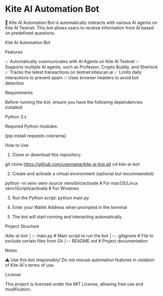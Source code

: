 # Kite AI Automation Bot
🚀 Kite AI Automation Bot is  automatically interacts with various AI agents on Kite AI Testnet. This bot allows users to receive information from AI based on predefined questions.

Kite AI Automation Bot

Features

✅ Automatically communicates with AI Agents on Kite AI Testnet
✅ Supports multiple AI agents, such as Professor, Crypto Buddy, and Sherlock
✅ Tracks the latest transactions on testnet.kitescan.ai
✅ Limits daily interactions to prevent spam
✅ Uses browser headers to avoid bot detection

Requirements

Before running the bot, ensure you have the following dependencies installed:

Python 3.x

Required Python modules:

[pip install requests colorama]


How to Use

1. Clone or download this repository:

git clone https://github.com/username/kite-ai-bot.git
cd kite-ai-bot


2. Create and activate a virtual environment (optional but recommended):

python -m venv venv
source venv/bin/activate   # For macOS/Linux
venv\Scripts\activate      # For Windows


3. Run the Python script:
      python main.py
   

4. Enter your Wallet Address when prompted in the terminal


5. The bot will start running and interacting automatically



Project Structure

/kite-ai-bot
│-- main.py           # Main script to run the bot
│-- .gitignore        # File to exclude certain files from Git
│-- README.md         # Project documentation

Notes

⚠️ Use this bot responsibly! Do not misuse automation features in violation of Kite AI's terms of use.

License

This project is licensed under the MIT License, allowing free use and modification.
